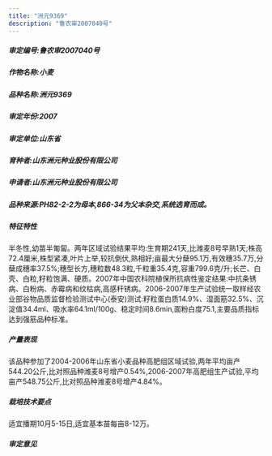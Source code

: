 ```yaml
---
title: "洲元9369"
description: "鲁农审2007040号"
---
```

##### 审定编号:鲁农审2007040号

##### 作物名称:小麦

##### 品种名称:洲元9369

##### 审定年份:2007

##### 审定单位:山东省

##### 育种者:山东洲元种业股份有限公司

##### 申请者:山东洲元种业股份有限公司

##### 品种来源:PH82-2-2为母本,866-34为父本杂交,系统选育而成。

##### 特征特性
半冬性,幼苗半匍匐。两年区域试验结果平均:生育期241天,比潍麦8号早熟1天;株高72.4厘米,株型紧凑,叶片上举,较抗倒伏,熟相好;亩最大分蘖95.1万,有效穗35.7万,分蘖成穗率37.5%;穗型长方,穗粒数48.3粒,千粒重35.4克,容重799.6克/升;长芒、白壳、白粒,籽粒饱满、硬质。2007年中国农科院植保所抗病性鉴定结果:中抗条锈病、白粉病、赤霉病和纹枯病,高感秆锈病。2006-2007年生产试验统一取样经农业部谷物品质监督检验测试中心(泰安)测试:籽粒蛋白质14.9%、湿面筋32.5%、沉淀值34.4ml、吸水率64.1ml/100g、稳定时间8.6min,面粉白度75.1,主要品质指标达到强筋品种标准。

##### 产量表现
该品种参加了2004-2006年山东省小麦品种高肥组区域试验,两年平均亩产544.20公斤,比对照品种潍麦8号增产0.54%,2006-2007年高肥组生产试验,平均亩产548.75公斤,比对照品种潍麦8号增产4.84%。

##### 栽培技术要点
适宜播期10月5-15日,适宜基本苗每亩8-12万。

##### 审定意见

